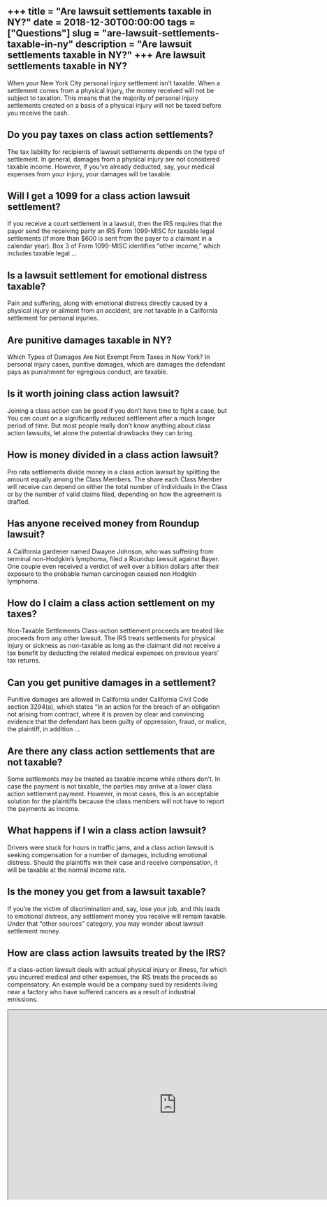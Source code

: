 +++
title = "Are lawsuit settlements taxable in NY?"
date = 2018-12-30T00:00:00
tags = ["Questions"]
slug = "are-lawsuit-settlements-taxable-in-ny"
description = "Are lawsuit settlements taxable in NY?"
+++
Are lawsuit settlements taxable in NY?
--------------------------------------

When your New York City personal injury settlement isn’t taxable. When a settlement comes from a physical injury, the money received will not be subject to taxation. This means that the majority of personal injury settlements created on a basis of a physical injury will not be taxed before you receive the cash.

Do you pay taxes on class action settlements?
---------------------------------------------

The tax liability for recipients of lawsuit settlements depends on the type of settlement. In general, damages from a physical injury are not considered taxable income. However, if you’ve already deducted, say, your medical expenses from your injury, your damages will be taxable.

Will I get a 1099 for a class action lawsuit settlement?
--------------------------------------------------------

If you receive a court settlement in a lawsuit, then the IRS requires that the payor send the receiving party an IRS Form 1099-MISC for taxable legal settlements (if more than $600 is sent from the payer to a claimant in a calendar year). Box 3 of Form 1099-MISC identifies “other income,” which includes taxable legal …

Is a lawsuit settlement for emotional distress taxable?
-------------------------------------------------------

Pain and suffering, along with emotional distress directly caused by a physical injury or ailment from an accident, are not taxable in a California settlement for personal injuries.

Are punitive damages taxable in NY?
-----------------------------------

Which Types of Damages Are Not Exempt From Taxes in New York? In personal injury cases, punitive damages, which are damages the defendant pays as punishment for egregious conduct, are taxable.

Is it worth joining class action lawsuit?
-----------------------------------------

Joining a class action can be good if you don’t have time to fight a case, but You can count on a significantly reduced settlement after a much longer period of time. But most people really don’t know anything about class action lawsuits, let alone the potential drawbacks they can bring.

How is money divided in a class action lawsuit?
-----------------------------------------------

Pro rata settlements divide money in a class action lawsuit by splitting the amount equally among the Class Members. The share each Class Member will receive can depend on either the total number of individuals in the Class or by the number of valid claims filed, depending on how the agreement is drafted.

Has anyone received money from Roundup lawsuit?
-----------------------------------------------

A California gardener named Dwayne Johnson, who was suffering from terminal non-Hodgkin’s lymphoma, filed a Roundup lawsuit against Bayer. One couple even received a verdict of well over a billion dollars after their exposure to the probable human carcinogen caused non Hodgkin lymphoma.

How do I claim a class action settlement on my taxes?
-----------------------------------------------------

Non-Taxable Settlements Class-action settlement proceeds are treated like proceeds from any other lawsuit. The IRS treats settlements for physical injury or sickness as non-taxable as long as the claimant did not receive a tax benefit by deducting the related medical expenses on previous years’ tax returns.

Can you get punitive damages in a settlement?
---------------------------------------------

Punitive damages are allowed in California under California Civil Code section 3294(a), which states “In an action for the breach of an obligation not arising from contract, where it is proven by clear and convincing evidence that the defendant has been guilty of oppression, fraud, or malice, the plaintiff, in addition …

Are there any class action settlements that are not taxable?
------------------------------------------------------------

Some settlements may be treated as taxable income while others don’t. In case the payment is not taxable, the parties may arrive at a lower class action settlement payment. However, in most cases, this is an acceptable solution for the plaintiffs because the class members will not have to report the payments as income.

What happens if I win a class action lawsuit?
---------------------------------------------

Drivers were stuck for hours in traffic jams, and a class action lawsuit is seeking compensation for a number of damages, including emotional distress. Should the plaintiffs win their case and receive compensation, it will be taxable at the normal income rate.

Is the money you get from a lawsuit taxable?
--------------------------------------------

If you’re the victim of discrimination and, say, lose your job, and this leads to emotional distress, any settlement money you receive will remain taxable. Under that “other sources” category, you may wonder about lawsuit settlement money.

How are class action lawsuits treated by the IRS?
-------------------------------------------------

If a class-action lawsuit deals with actual physical injury or illness, for which you incurred medical and other expenses, the IRS treats the proceeds as compensatory. An example would be a company sued by residents living near a factory who have suffered cancers as a result of industrial emissions.

<iframe allow="accelerometer; autoplay; clipboard-write; encrypted-media; gyroscope; picture-in-picture" allowfullscreen="" class="__youtube_prefs__  epyt-is-override  no-lazyload" data-no-lazy="1" data-origheight="433" data-origwidth="770" data-skipgform_ajax_framebjll="" height="433" id="_ytid_57883" loading="lazy" src="https://www.youtube.com/embed/syOHR7n7D88?enablejsapi=1&autoplay=0&cc_load_policy=0&cc_lang_pref=&iv_load_policy=1&loop=0&modestbranding=0&rel=1&fs=1&playsinline=0&autohide=2&theme=dark&color=red&controls=1&" title="YouTube player" width="770"></iframe>